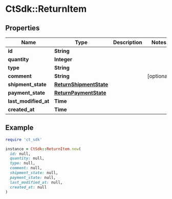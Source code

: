 # CtSdk::ReturnItem

## Properties

| Name | Type | Description | Notes |
| ---- | ---- | ----------- | ----- |
| **id** | **String** |  |  |
| **quantity** | **Integer** |  |  |
| **type** | **String** |  |  |
| **comment** | **String** |  | [optional] |
| **shipment_state** | [**ReturnShipmentState**](ReturnShipmentState.md) |  |  |
| **payment_state** | [**ReturnPaymentState**](ReturnPaymentState.md) |  |  |
| **last_modified_at** | **Time** |  |  |
| **created_at** | **Time** |  |  |

## Example

```ruby
require 'ct_sdk'

instance = CtSdk::ReturnItem.new(
  id: null,
  quantity: null,
  type: null,
  comment: null,
  shipment_state: null,
  payment_state: null,
  last_modified_at: null,
  created_at: null
)
```

